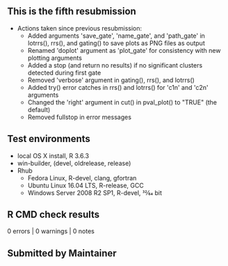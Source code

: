 ## This is the fifth resubmission

* Actions taken since previous resubmission:
  * Added arguments 'save_gate', 'name_gate', and 'path_gate' in lotrrs(), rrs(), and gating() to save plots as PNG files as output
  * Renamed 'doplot' argument as 'plot_gate' for consistency with new plotting arguments
  * Added a stop (and return no results) if no significant clusters detected during first gate
  * Removed 'verbose' argument in gating(), rrs(), and lotrrs()
  * Added try() error catches in rrs() and lotrrs() for 'c1n' and 'c2n' arguments
  * Changed the 'right' argument in cut() in pval_plot() to "TRUE" (the default)
  * Removed fullstop in error messages
  
## Test environments
* local OS X install, R 3.6.3
* win-builder, (devel, oldrelease, release)
* Rhub
  * Fedora Linux, R-devel, clang, gfortran
  * Ubuntu Linux 16.04 LTS, R-release, GCC
  * Windows Server 2008 R2 SP1, R-devel, 32⁄64 bit

## R CMD check results
0 errors | 0 warnings | 0 notes

## Submitted by Maintainer
